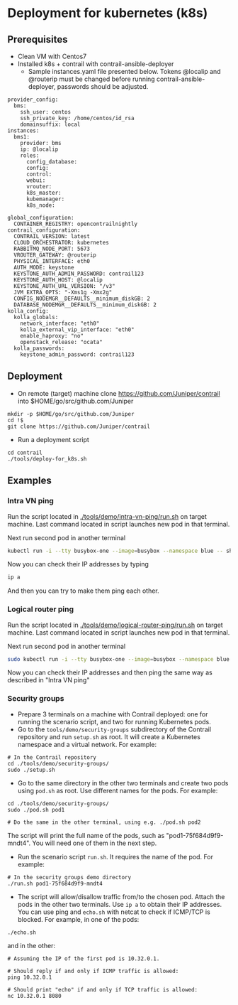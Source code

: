 # Deployment for kubernetes (k8s)

## Prerequisites
* Clean VM with Centos7
* Installed k8s + contrail with contrail-ansible-deployer
  - Sample instances.yaml file presented below. Tokens @localip and @routerip must be changed before running contrail-ansible-deployer, passwords should be adjusted.

```
provider_config:
  bms:
    ssh_user: centos
    ssh_private_key: /home/centos/id_rsa
    domainsuffix: local
instances:
  bms1:
    provider: bms
    ip: @localip
    roles:
      config_database:
      config:
      control:
      webui:
      vrouter:
      k8s_master:
      kubemanager:
      k8s_node:

global_configuration:
  CONTAINER_REGISTRY: opencontrailnightly
contrail_configuration:
  CONTRAIL_VERSION: latest
  CLOUD_ORCHESTRATOR: kubernetes
  RABBITMQ_NODE_PORT: 5673
  VROUTER_GATEWAY: @routerip
  PHYSICAL_INTERFACE: eth0
  AUTH_MODE: keystone
  KEYSTONE_AUTH_ADMIN_PASSWORD: contrail123
  KEYSTONE_AUTH_HOST: @localip
  KEYSTONE_AUTH_URL_VERSION: "/v3"
  JVM_EXTRA_OPTS: "-Xms1g -Xmx2g"
  CONFIG_NODEMGR__DEFAULTS__minimum_diskGB: 2
  DATABASE_NODEMGR__DEFAULTS__minimum_diskGB: 2
kolla_config:
  kolla_globals:
    network_interface: "eth0"
    kolla_external_vip_interface: "eth0"
    enable_haproxy: "no"
    openstack_release: "ocata"
  kolla_passwords:
    keystone_admin_password: contrail123
```

## Deployment
* On remote (target) machine clone https://github.com/Juniper/contrail into $HOME/go/src/github.com/Juniper
``` shell
mkdir -p $HOME/go/src/github.com/Juniper
cd !$
git clone https://github.com/Juniper/contrail
```
* Run a deployment script
``` shell
cd contrail
./tools/deploy-for_k8s.sh
```

## Examples

### Intra VN ping

Run the script located in [./tools/demo/intra-vn-ping/run.sh](../tools/demo/intra-vn-ping/run.sh)
on target machine. Last command located in script launches new pod in that terminal.

Next run second pod in another terminal

```sh
kubectl run -i --tty busybox-one --image=busybox --namespace blue -- sh
```

Now you can check their IP addresses by typing

```sh
ip a
```

And then you can try to make them ping each other.

### Logical router ping

Run the script located in [./tools/demo/logical-router-ping/run.sh](../tools/demo/logical-router-ping/run.sh)
on target machine. Last command located in script launches new pod in that terminal.

Next run second pod in another terminal

```sh
sudo kubectl run -i --tty busybox-one --image=busybox --namespace blue -- sh
```

Now you can check their IP addresses and then ping the same way
as described in "Intra VN ping"

### Security groups
* Prepare 3 terminals on a machine with Contrail deployed: one for running the scenario script, and two for running Kubernetes pods.
* Go to the `tools/demo/security-groups` subdirectory of the Contrail repository and run `setup.sh` as root.
  It will create a Kubernetes namespace and a virtual network. For example:
``` shell
# In the Contrail repository
cd ./tools/demo/security-groups/
sudo ./setup.sh
```
* Go to the same directory in the other two terminals and create two pods using `pod.sh` as root. Use different names for the pods. For example:
```shell
cd ./tools/demo/security-groups/
sudo ./pod.sh pod1

# Do the same in the other terminal, using e.g. ./pod.sh pod2
```
The script will print the full name of the pods, such as "pod1-75f684d9f9-mndt4". You will need one of them in the next step.
* Run the scenario script `run.sh`. It requires the name of the pod. For example:
``` shell
# In the security groups demo directory
./run.sh pod1-75f684d9f9-mndt4
```
* The script will allow/disallow traffic from/to the chosen pod. Attach the pods in the other two terminals. Use `ip a` to obtain their IP addresses.
  You can use ping and `echo.sh` with netcat to check if ICMP/TCP is blocked. For example, in one of the pods:
``` shell
./echo.sh
```
and in the other:
``` shell
# Assuming the IP of the first pod is 10.32.0.1.

# Should reply if and only if ICMP traffic is allowed:
ping 10.32.0.1

# Should print "echo" if and only if TCP traffic is allowed:
nc 10.32.0.1 8080
```
